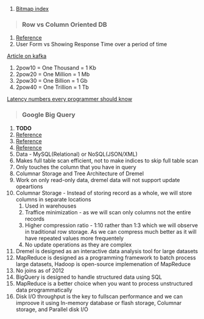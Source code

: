1. [Bitmap index](https://en.wikipedia.org/wiki/Bitmap_index)

>### **Row vs Column Oriented DB**
1. [Reference](https://www.youtube.com/watch?v=uMkVi4SDLbM&t=29s)
2. User Form vs Showing Response Time over a period of time


[Article on kafka](https://techbeacon.com/app-dev-testing/what-apache-kafka-why-it-so-popular-should-you-use-it)


1. 2pow10 = One Thousand = 1 Kb
2. 2pow20 = One Million = 1 Mb
3. 2pow30 = One Billion = 1 Gb
4. 2pow40 = One Trillion = 1 Tb

[Latency numbers every programmer should know](https://github.com/donnemartin/system-design-primer#latency-numbers-every-programmer-should-know)

>### **Google Big Query**
1. **TODO**
1. [Reference](https://www.youtube.com/watch?v=EnHQqQUCYu4)
1. [Reference](https://cloud.google.com/files/BigQueryTechnicalWP.pdf)
1. [Reference](https://storage.googleapis.com/pub-tools-public-publication-data/pdf/36632.pdf)
1. Data - MySQL(Relational) or NoSQL(JSON/XML)
2. Makes full table scan efficient, not to make indices to skip full table scan
3. Only touches the column that you have in query
4. Columnar Storage and Tree Architecture of Dremel
5. Work on only read-only data, dremel data will not support update opeartions
6. Columnar Storage - Instead of storing record as a whole, we will store columns in separate locations
    1. Used in warehouses
    2. Traffice minimization - as we will scan only columns not the entire records
    3. Higher compression ratio - 1:10 rather than 1:3 which we will observe in traditional row storage. As we can compress much better as it will have repeated values more frequentely
    4. No update operations as they are complex
7. Dremel is designed as an interactive data analysis tool for large datasets
8. MapReduce is designed as a programming framework to batch process large datasets, Hadoop is open-source implemenation of MapReduce
9. No joins as of 2012
1. BigQuery is designed to handle structured data using SQL
1. MapReduce is a better choice when you want to process unstructured data programmatically
2. Disk I/O throughput is the key to fullscan performance and we can improove it using In-memory database or flash storage, Columnar storage, and Parallel disk I/O

